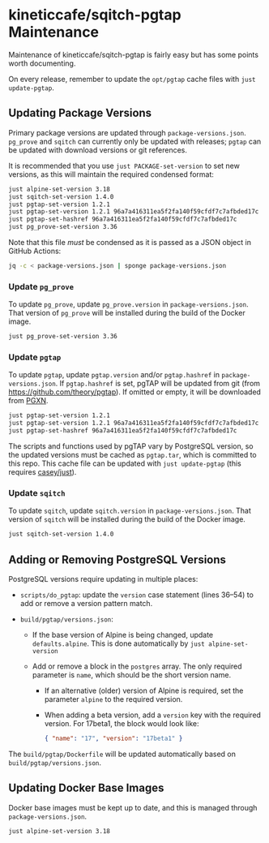 # kineticcafe/sqitch-pgtap Maintenance

Maintenance of kineticcafe/sqitch-pgtap is fairly easy but has some points worth
documenting.

On every release, remember to update the `opt/pgtap` cache files with `just
update-pgtap`.

## Updating Package Versions

Primary package versions are updated through `package-versions.json`. `pg_prove`
and `sqitch` can currently only be updated with releases; `pgtap` can be updated
with download versions or git references.

It is recommended that you use `just PACKAGE-set-version` to set new versions,
as this will maintain the required condensed format:

```sh
just alpine-set-version 3.18
just sqitch-set-version 1.4.0
just pgtap-set-version 1.2.1
just pgtap-set-version 1.2.1 96a7a416311ea5f2fa140f59cfdf7c7afbded17c
just pgtap-set-hashref 96a7a416311ea5f2fa140f59cfdf7c7afbded17c
just pg_prove-set-version 3.36
```

Note that this file _must_ be condensed as it is passed as a JSON object in
GitHub Actions:

```sh
jq -c < package-versions.json | sponge package-versions.json
```

### Update `pg_prove`

To update `pg_prove`, update `pg_prove.version` in `package-versions.json`. That
version of `pg_prove` will be installed during the build of the Docker image.

```sh
just pg_prove-set-version 3.36
```

### Update `pgtap`

To update `pgtap`, update `pgtap.version` and/or `pgtap.hashref` in
`package-versions.json`. If `pgtap.hashref` is set, pgTAP will be updated from
git (from <https://github.com/theory/pgtap>). If omitted or empty, it will be
downloaded from [PGXN][].

```sh
just pgtap-set-version 1.2.1
just pgtap-set-version 1.2.1 96a7a416311ea5f2fa140f59cfdf7c7afbded17c
just pgtap-set-hashref 96a7a416311ea5f2fa140f59cfdf7c7afbded17c
```

The scripts and functions used by pgTAP vary by PostgreSQL version, so the
updated versions must be cached as `pgtap.tar`, which is committed to this repo.
This cache file can be updated with `just update-pgtap` (this requires
[casey/just][]).

### Update `sqitch`

To update `sqitch`, update `sqitch.version` in `package-versions.json`. That
version of `sqitch` will be installed during the build of the Docker image.

```sh
just sqitch-set-version 1.4.0
```

## Adding or Removing PostgreSQL Versions

PostgreSQL versions require updating in multiple places:

- `scripts/do_pgtap`: update the `version` case statement (lines 36–54) to add
  or remove a version pattern match.
- `build/pgtap/versions.json`:

  - If the base version of Alpine is being changed, update `defaults.alpine`.
    This is done automatically by `just alpine-set-version`

  - Add or remove a block in the `postgres` array. The only required parameter
    is `name`, which should be the short version name.

    - If an alternative (older) version of Alpine is required, set the parameter
      `alpine` to the required version.

    - When adding a beta version, add a `version` key with the required version.
      For 17beta1, the block would look like:

      ```json
      { "name": "17", "version": "17beta1" }
      ```

The `build/pgtap/Dockerfile` will be updated automatically based on
`build/pgtap/versions.json`.

## Updating Docker Base Images

Docker base images must be kept up to date, and this is managed through
`package-versions.json`.

```sh
just alpine-set-version 3.18
```

[pgxn]: https://pgxn.org/dist/pgtap
[casey/just]: https://github.com/casey/just
